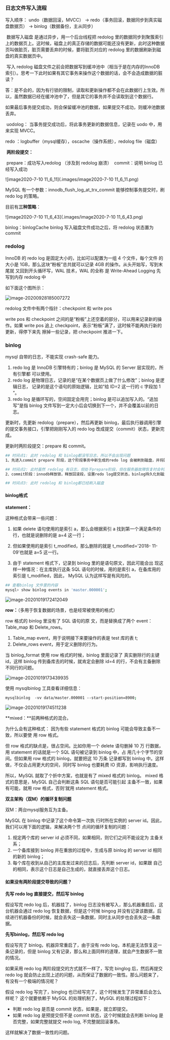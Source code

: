 ### 日志文件写入流程

写入顺序：
	undo（数据回滚，MVCC） -> redo（事务回滚，数据同步到真实磁盘数据页） -> binlog（数据备份，主从同步）

​	数据写入磁盘 是通过异步，用一个后台线程把 redolog 里的数据同步到聚簇索引上的数据页上。这时候，磁盘上的真正存储的数据可能还没有更新，此时这种数据页叫做脏页，脏页需要丢弃的时候，要将脏页对应的 redolog 里的数据刷新到磁盘的真实数据页中。

​	写入 redolog 磁盘文件之前会把数据写到缓冲池中（相当于是在内存的InnoDB 索引）。思考一下此时如果有其它事务来操作这个数据的话，会不会造成数据的脏读？

​	答：是不会的，因为有行锁的限制，读取和更新操作都不会在此数据行上生效。所以，虽然数据已经在缓冲池中了，但是其它的事务并不会读取到这个数据行。

​	如果最后事务提交成功，则会保留缓冲池的数据，如果提交不成功，则缓冲池数据丢弃。

​	uodolog： 当事务提交成功后，将此事务更新的数据信息，记录在 uodo 中，用来实现 MVCC。



redo ：logbuffer（mysql缓存），oscache（操作系统），redolog file（磁盘）

​	**两阶段提交：**

​	prepare：成功写入redolog （涉及到 redolog 崩溃）
​	commit：说明 binlog 已经写入成功

![image2020-7-10 11_6_11](.images/image2020-7-10 11_6_11.png)

MySQL 有一个参数：innodb_flush_log_at_trx_commit 能够控制事务提交时，刷 redo log 的策略。

 目前有**三种策略**：

![image2020-7-10 11_6_43](.images/image2020-7-10 11_6_43.png)



binlog：binlogCache
	binlog 写入磁盘文件成功之后，将 redolog 状态置为 commit



### redolog

InnoDB 的 redo log 是固定大小的，比如可以配置为一组 4 个文件，每个文件 的大小是 1GB，那么这块“粉板”总共就可以记录 4GB 的操作。从头开始写，写到末尾就 又回到开头循环写，WAL 技术，WAL 的全称 是 Write-Ahead Logging 先写到内存 redolog 中

如下面这个图所示：

![image-20200928185007272](.images/image-20200928185007272.png)

redolog 文件中有两个指针：checkpoint 和 write pos

write pos 和 checkpoint 之间的是“粉板”上还空着的部分，可以用来记录新的操作。如果 write pos 追上 checkpoint，表示“粉板”满了，这时候不能再执行新的更新，得停下来先 擦掉一些记录，把 checkpoint 推进一下。



### binlog

mysql 自带的日志，不能实现 crash-safe 能力。

1. redo log 是 InnoDB 引擎特有的；binlog 是 MySQL 的 Server 层实现的，所有引擎都 可以使用。 
2. redo log 是物理日志，记录的是“在某个数据页上做了什么修改”；binlog 是逻辑日志， 记录的是这个语句的原始逻辑，比如“给 ID=2 这一行的 c 字段加 1 ”。 
3. redo log 是循环写的，空间固定会用完；binlog 是可以追加写入的。“追加写”是指 binlog 文件写到一定大小后会切换到下一个，并不会覆盖以前的日志。



更新时，先更新 redolog（prepare），然后再更新 binlog，最后执行器调用引擎的提交事务接口，引擎把刚刚写入的 redo log 改成提交（commit）状态，更新完成。

更新时两阶段提交：prepare 和 commit。

```bash
## 时间点1: 此时 redolog 和 binlog都没写日志，所以不会出现问题
1、先进入commit prepare 阶段，这个阶段事务中新生成的redo log 会被刷到磁盘，并将回滚段置为prepared状态。

## 时间点2: 此时虽然 redolog 有日志，但处于prepare阶段，但在服务器故障恢复时会判断 binlog 的完整性。因为binlog没有，所以回滚。
2、commit阶段：innodb释放锁，释放回滚段，设置redo log提交状态，binlog持久化到磁盘，然后存储引擎层提交。

## 时间点3: 此时 redolog 和 binlog都已经刷入磁盘

```



#### binlog格式

**statement：**

这种格式会带来一些问题：

1. 如果 delete 语句使用的是索引 a，那么会根据索引 a 找到第一个满足条件的行，也就是说删除的是 a=4 这一行； 

2. 但如果使用的是索引 t_modified，那么删除的就是 t_modified='2018- 11-09’也就是 a=5 这一行。 

3. 由于 statement 格式下，记录到 binlog 里的是语句原文，因此可能会出 现这样一种情况：在主库执行这条 SQL 语句的时候，用的是索引 a，在备库用的索引是 t_modified，因此， MySQL 认为这样写是有风险的。

   

```bash
## 查看binlog 文件里的内容
mysql> show binlog events in 'master.000001';
```

![image-20201019172412049](.images/image-20201019172412049.png)



**row：**（多用于恢复数据的场景，也是经常被使用的格式）

row 格式的 binlog 里没有了 SQL 语句的原 文，而是替换成了两个 event：Table_map 和 Delete_rows。

1. Table_map event，用于说明接下来要操作的表是 test 库的表 t; 
2. Delete_rows event，用于定义删除的行为。

当 binlog_format 使用 row 格式的时候，binlog 里面记录了 真实删除行的主键 id，这样 binlog 传到备库去的时候，就肯定会删除 id=4 的行，不会有主备删除不同行的问题。

![image-20201019173439935](.images/image-20201019173439935.png)

使用 mysqlbinlog 工具查看详细信息：

```bash
mysqlbinlog  ‑vv data/master.000001 ‑‑start‑position=8900;
```

![image-20201019174511238](.images/image-20201019174511238.png)



**mixed：**前两种格式的混合。

为什么会有这种格式：
因为有些 statement 格式的 binlog 可能会导致主备不一致，所以要使 用 row 格式。 

但 row 格式的缺点是，很占空间。比如你用一个 delete 语句删掉 10 万 行数据，用 statement 的话就是一个 SQL 语句被记录到 binlog 中，占 用几十个字节的空间。但如果用 row 格式的 binlog，就要把这 10 万条 记录都写到 binlog 中。这样做，不仅会占用更大的空间，同时写 binlog 也要耗费 IO 资源，影响执行速度。 

所以，MySQL 就取了个折中方案，也就是有了 mixed 格式的 binlog。 mixed 格式的意思是，MySQL 自己会判断这条 SQL 语句是否可能引起 主备不一致，如果有可能，就用 row 格式，否则‘就用 statement 格式。



**双主架构（双M）的循环复制问题**

双M：两台mysql服务互为主备。

MySQL 在 binlog 中记录了这个命令第一次执 行时所在实例的 server id。因此，我们可以用下面的逻辑，来解决两个节 点间的循环复制的问题： 

1. 规定两个库的 server id 必须不同，如果相同，则它们之间不能设定为 主备关系；
2. 一个备库接到 binlog 并在重放的过程中，生成与原 binlog 的 server id 相同的新的 binlog； 
3. 每个库在收到从自己的主库发过来的日志后，先判断 server id，如果跟 自己的相同，表示这个日志是自己生成的，就直接丢弃这个日志。



#### 如果没有两阶段提交导致的问题？

**先写 redo log 直接提交，然后写 binlog**

假设写完 redo log 后，机器挂了，binlog 日志没有被写入，那么机器重启后，这台机器会通过 redo log 恢复数据，但是这个时候 bingog 并没有记录该数据，后续进行机器备份的时候，就会丢失这一条数据，同时主从同步也会丢失这一条数据。



**先写binlog，然后写 redo log** 

假设写完了 binlog，机器异常重启了，由于没有 redo log，本机是无法恢复这一条记录的，但是 binlog 又有记录，那么和上面同样的道理，就会产生数据不一致的情况。



如果采用 redo log 两阶段提交的方式就不一样了，写完 binglog 后，然后再提交 redo log 就会防止出现上述的问题，从而保证了数据的一致性。那么问题来了，有没有一个极端的情况呢？

假设 redo log 写完了，binglog 也已经写完了，这个时候发生了异常重启会怎么样呢？ 这个就要依赖于 MySQL 的处理机制了，MySQL 的处理过程如下：

* 判断 redo log 是否是 commit 状态，如果是，就立即提交。
* 如果 redo log 是预提交但不是 commit 状态，这个时候就会去判断 binlog 是否完整，如果完整就提交 redo log,  不完整就回滚事务。

这样就解决了数据一致性的问题。



